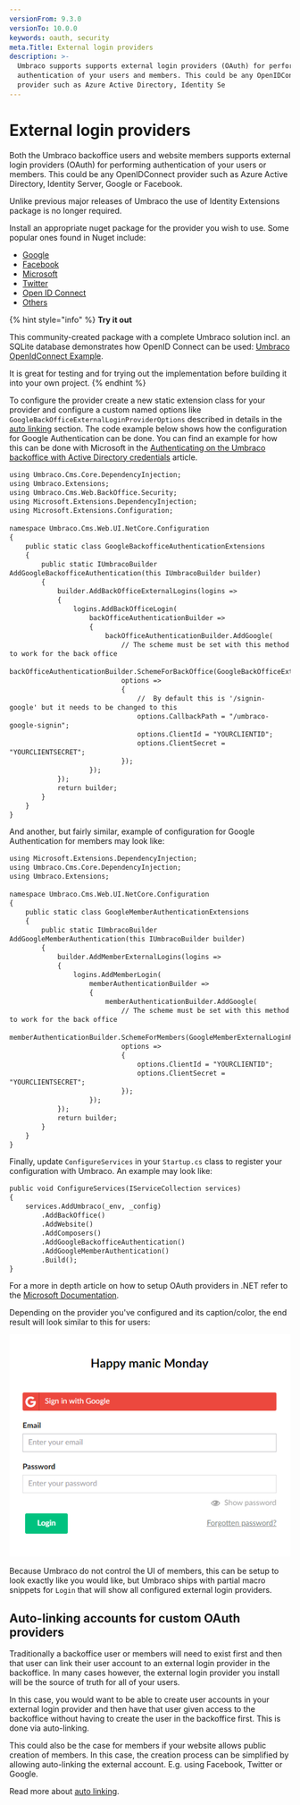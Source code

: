 ```yaml
---
versionFrom: 9.3.0
versionTo: 10.0.0
keywords: oauth, security
meta.Title: External login providers
description: >-
  Umbraco supports supports external login providers (OAuth) for performing
  authentication of your users and members. This could be any OpenIDConnect
  provider such as Azure Active Directory, Identity Se
---
```


# External login providers

Both the Umbraco backoffice users and website members supports external login providers (OAuth) for performing authentication of your users or members. This could be any OpenIDConnect provider such as Azure Active Directory, Identity Server, Google or Facebook.

Unlike previous major releases of Umbraco the use of Identity Extensions package is no longer required.

Install an appropriate nuget package for the provider you wish to use. Some popular ones found in Nuget include:

* [Google](https://www.nuget.org/packages/Microsoft.AspNetCore.Authentication.Google)
* [Facebook](https://www.nuget.org/packages/Microsoft.AspNetCore.Authentication.Facebook)
* [Microsoft](https://www.nuget.org/packages/Microsoft.AspNetCore.Authentication.MicrosoftAccount/)
* [Twitter](https://www.nuget.org/packages/Microsoft.AspNetCore.Authentication.Twitter/3.0.0)
* [Open ID Connect](https://www.nuget.org/packages/Microsoft.AspNetCore.Authentication.OpenIdConnect)
* [Others](https://docs.microsoft.com/en-us/aspnet/core/security/authentication/social/other-logins?view=aspnetcore-5.0)

{% hint style="info" %}
**Try it out**

This community-created package with a complete Umbraco solution incl. an SQLite database demonstrates how OpenID Connect can be used: [Umbraco OpenIdConnect Example](https://github.com/jbreuer/Umbraco-OpenIdConnect-Example).

It is great for testing and for trying out the implementation before building it into your own project.
{% endhint %}

To configure the provider create a new static extension class for your provider and configure a custom named options like `GoogleBackOfficeExternalLoginProviderOptions` described in details in the [auto linking](auto-linking.md) section. The code example below shows how the configuration for Google Authentication can be done. You can find an example for how this can be done with Microsoft in the [Authenticating on the Umbraco backoffice with Active Directory credentials](authenticate-with-active-directory.md) article.

```
using Umbraco.Cms.Core.DependencyInjection;
using Umbraco.Extensions;
using Umbraco.Cms.Web.BackOffice.Security;
using Microsoft.Extensions.DependencyInjection;
using Microsoft.Extensions.Configuration;

namespace Umbraco.Cms.Web.UI.NetCore.Configuration
{
    public static class GoogleBackofficeAuthenticationExtensions
    {
        public static IUmbracoBuilder AddGoogleBackofficeAuthentication(this IUmbracoBuilder builder)
        {
            builder.AddBackOfficeExternalLogins(logins =>
            {
                logins.AddBackOfficeLogin(
                    backOfficeAuthenticationBuilder =>
                    {
                        backOfficeAuthenticationBuilder.AddGoogle(
                            // The scheme must be set with this method to work for the back office
                            backOfficeAuthenticationBuilder.SchemeForBackOffice(GoogleBackOfficeExternalLoginProviderOptions.SchemeName),
                            options =>
                            {
                                //  By default this is '/signin-google' but it needs to be changed to this
                                options.CallbackPath = "/umbraco-google-signin";
                                options.ClientId = "YOURCLIENTID";
                                options.ClientSecret = "YOURCLIENTSECRET";
                            });
                    });
            });
            return builder;
        }
    }
}
```

And another, but fairly similar, example of configuration for Google Authentication for members may look like:

```
using Microsoft.Extensions.DependencyInjection;
using Umbraco.Cms.Core.DependencyInjection;
using Umbraco.Extensions;

namespace Umbraco.Cms.Web.UI.NetCore.Configuration
{
    public static class GoogleMemberAuthenticationExtensions
    {
        public static IUmbracoBuilder AddGoogleMemberAuthentication(this IUmbracoBuilder builder)
        {
            builder.AddMemberExternalLogins(logins =>
            {
                logins.AddMemberLogin(
                    memberAuthenticationBuilder =>
                    {
                        memberAuthenticationBuilder.AddGoogle(
                            // The scheme must be set with this method to work for the back office
                            memberAuthenticationBuilder.SchemeForMembers(GoogleMemberExternalLoginProviderOptions.SchemeName),
                            options =>
                            {
                                options.ClientId = "YOURCLIENTID";
                                options.ClientSecret = "YOURCLIENTSECRET";
                            });
                    });
            });
            return builder;
        }
    }
}
```

Finally, update `ConfigureServices` in your `Startup.cs` class to register your configuration with Umbraco. An example may look like:

```
public void ConfigureServices(IServiceCollection services)
{
    services.AddUmbraco(_env, _config)
        .AddBackOffice()
        .AddWebsite()
        .AddComposers()
        .AddGoogleBackofficeAuthentication()
        .AddGoogleMemberAuthentication()
        .Build();
}
```

For a more in depth article on how to setup OAuth providers in .NET refer to the [Microsoft Documentation](https://docs.microsoft.com/en-us/aspnet/core/security/authentication/social/?view=aspnetcore-5.0\&tabs=visual-studio).

Depending on the provider you've configured and its caption/color, the end result will look similar to this for users:

![OAuth Login Screen](../../../../11/umbraco-cms/reference/security/images/google-oauth-v8.png)

Because Umbraco do not control the UI of members, this can be setup to look exactly like you would like, but Umbraco ships with partial macro snippets for `Login` that will show all configured external login providers.

## Auto-linking accounts for custom OAuth providers

Traditionally a backoffice user or members will need to exist first and then that user can link their user account to an external login provider in the backoffice. In many cases however, the external login provider you install will be the source of truth for all of your users.

In this case, you would want to be able to create user accounts in your external login provider and then have that user given access to the backoffice without having to create the user in the backoffice first. This is done via auto-linking.

This could also be the case for members if your website allows public creation of members. In this case, the creation process can be simplified by allowing auto-linking the external account. E.g. using Facebook, Twitter or Google.

Read more about [auto linking](auto-linking.md).
